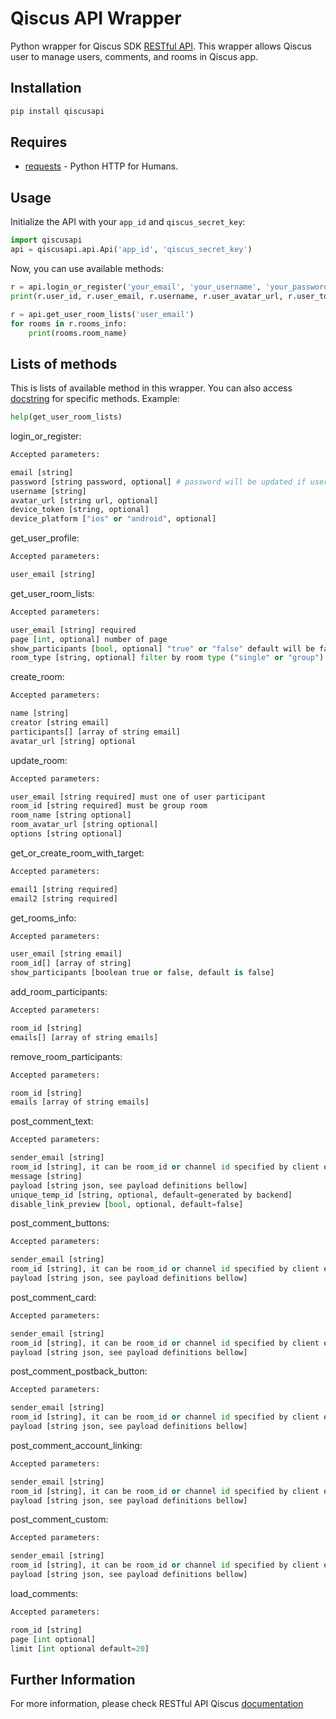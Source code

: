 Qiscus API Wrapper
==================

Python wrapper for Qiscus SDK [RESTful API](https://www.qiscus.com/docs/restapi). This wrapper allows Qiscus user to manage users, comments, and rooms in Qiscus app. 

## Installation

```python
pip install qiscusapi
```
## Requires
* [requests](https://pypi.python.org/pypi/requests) - Python HTTP for Humans.

## Usage
Initialize the API with your `app_id` and `qiscus_secret_key`:
```python
import qiscusapi
api = qiscusapi.api.Api('app_id', 'qiscus_secret_key')
```
Now, you can use available methods:
```python
r = api.login_or_register('your_email', 'your_username', 'your_password'):
print(r.user_id, r.user_email, r.username, r.user_avatar_url, r.user_token)

r = api.get_user_room_lists('user_email')
for rooms in r.rooms_info:
    print(rooms.room_name)
```
## Lists of methods
This is lists of available method in this wrapper. You can also access [docstring](https://www.python.org/dev/peps/pep-0257/) for specific methods. Example:
```python
help(get_user_room_lists)
```

login_or_register:

```python
Accepted parameters:

email [string]
password [string password, optional] # password will be updated if user already exist
username [string]
avatar_url [string url, optional]
device_token [string, optional]
device_platform ["ios" or "android", optional]
```

get_user_profile:
```python
Accepted parameters:

user_email [string]
```

get_user_room_lists:
```python
Accepted parameters:

user_email [string] required
page [int, optional] number of page
show_participants [bool, optional] "true" or "false" default will be false
room_type [string, optional] filter by room type ("single" or "group") default will be return all type
```

create_room:
```python
Accepted parameters:

name [string]
creator [string email]
participants[] [array of string email]
avatar_url [string] optional
```

update_room:
```python
Accepted parameters:

user_email [string required] must one of user participant
room_id [string required] must be group room
room_name [string optional]
room_avatar_url [string optional]
options [string optional]
```

get_or_create_room_with_target:
```python
Accepted parameters:

email1 [string required]
email2 [string required]
```

get_rooms_info:
```python
Accepted parameters:

user_email [string email]
room_id[] [array of string]
show_participants [boolean true or false, default is false]
```

add_room_participants:
```python
Accepted parameters:

room_id [string]
emails[] [array of string emails]
```

remove_room_participants:
```python
Accepted parameters:

room_id [string]
emails [array of string emails]
```

post_comment_text:
```python
Accepted parameters:

sender_email [string]
room_id [string], it can be room_id or channel id specified by client or auto generated by server
message [string]
payload [string json, see payload definitions bellow]
unique_temp_id [string, optional, default=generated by backend]
disable_link_preview [bool, optional, default=false]
```
post_comment_buttons:
```python
Accepted parameters:

sender_email [string]
room_id [string], it can be room_id or channel id specified by client or auto generated by server
payload [string json, see payload definitions bellow]
```

post_comment_card:
```python
Accepted parameters:

sender_email [string]
room_id [string], it can be room_id or channel id specified by client or auto generated by server
payload [string json, see payload definitions bellow]
```

post_comment_postback_button:
```python
Accepted parameters:

sender_email [string]
room_id [string], it can be room_id or channel id specified by client or auto generated by server
payload [string json, see payload definitions bellow]
```

post_comment_account_linking:
```python
Accepted parameters:

sender_email [string]
room_id [string], it can be room_id or channel id specified by client or auto generated by server
payload [string json, see payload definitions bellow]
```

post_comment_custom:
```python
Accepted parameters:

sender_email [string]
room_id [string], it can be room_id or channel id specified by client or auto generated by server
payload [string json, see payload definitions bellow]
```

load_comments:
```python
Accepted parameters:

room_id [string]
page [int optional]
limit [int optional default=20]
```


## Further Information
For more information, please check RESTful API Qiscus [documentation](https://www.qiscus.com/docs/restapi)